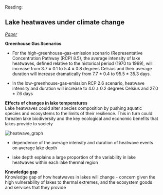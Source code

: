 Reading:  
## Lake heatwaves under climate change

[*Paper*](https://www.nature.com/articles/s41586-020-03119-1)

**Greenhouse Gas Scenarios**

- For the high-greenhouse-gas-emission scenario (Representative Concentration Pathway (RCP) 8.5), the average intensity of lake heatwaves, defined relative to the historical period (1970 to 1999), will increase from 3.7 ± 0.1 to 5.4 ± 0.8 degrees Celsius and their average duration will increase dramatically from 7.7 ± 0.4 to 95.5 ± 35.3 days.  

- In the low-greenhouse-gas-emission RCP 2.6 scenario, heatwave intensity and duration will increase to 4.0 ± 0.2 degrees Celsius and 27.0 ± 7.6 days 


**Effects of changes in lake temperatures**   
Lake heatwaves could alter species composition by pushing aquatic species and ecosystems to the limits of their resilience. This in turn could threaten lake biodiversity and the key ecological and economic benefits that lakes provide to society 

![heatwave_graph](https://github.com/rebeccah2202/diss/assets/114161047/d4223cf5-5cef-415b-80d3-86d3cd38e374)
- dependence of the average intensity and duration of heatwave events on average lake depth 

- lake depth explains a large proportion of the variability in lake heatwaves within each lake thermal region 


**Knowledge gap**   
Knowledge gap of how heatwaves in lakes will change - concern given the high vulnerability of lakes to thermal extremes, and the ecosystem goods and services that they provide 




